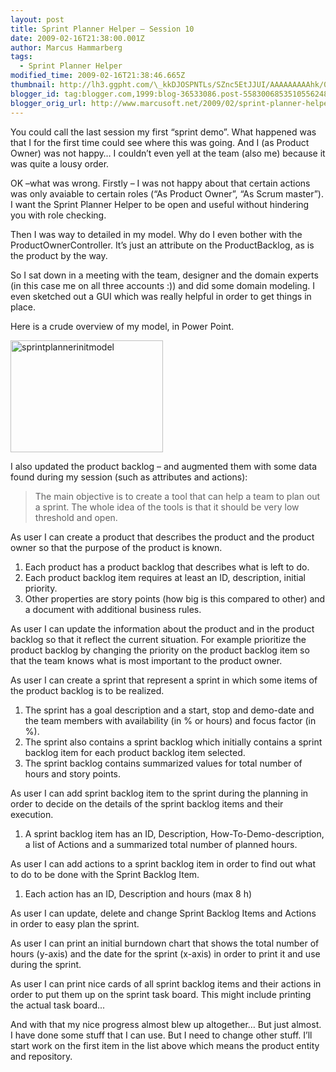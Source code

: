 ```yaml
---
layout: post
title: Sprint Planner Helper – Session 10
date: 2009-02-16T21:38:00.001Z
author: Marcus Hammarberg
tags:
  - Sprint Planner Helper
modified_time: 2009-02-16T21:38:46.665Z
thumbnail: http://lh3.ggpht.com/\_kkDJOSPNTLs/SZnc5EtJJUI/AAAAAAAAAhk/0-y3-n75kzI/s72-c/sprintplannerinitmodel_thumb%5B4%5D.jpg?imgmax=800
blogger_id: tag:blogger.com,1999:blog-36533086.post-5583006853510556248
blogger_orig_url: http://www.marcusoft.net/2009/02/sprint-planner-helper-session-10.html
---
```



You could call the last session my first “sprint demo”. What happened
was that I for the first time could see where this was going. And I (as
Product Owner) was not happy… I couldn’t even yell at the team (also me)
because it was quite a lousy order.

OK –what was wrong. Firstly – I was not happy about that certain actions
was only avaiable to certain roles (“As Product Owner”, “As Scrum
master”). I want the Sprint Planner Helper to be open and useful without
hindering you with role checking.

Then I was way to detailed in my model. Why do I even bother with the
ProductOwnerController. It’s just an attribute on the ProductBacklog, as
is the product by the way.

So I sat down in a meeting with the team, designer and the domain
experts (in this case me on all three accounts :)) and did some domain
modeling. I even sketched out a GUI which was really helpful in order to
get things in place.

Here is a crude overview of my model, in Power Point.

[<img
src="http://lh3.ggpht.com/_kkDJOSPNTLs/SZnc5EtJJUI/AAAAAAAAAhk/0-y3-n75kzI/sprintplannerinitmodel_thumb%5B4%5D.jpg?imgmax=800"
title="sprintplannerinitmodel"
style="border-right: 0px; border-top: 0px; display: inline; border-left: 0px; border-bottom: 0px"
data-border="0" width="244" height="179" alt="sprintplannerinitmodel" />](http://lh5.ggpht.com/_kkDJOSPNTLs/SZnc4jWhBzI/AAAAAAAAAhg/KUx5XFVwyLM/s1600-h/sprintplannerinitmodel%5B3%5D.jpg)

I also updated the product backlog – and augmented them with some data
found during my session (such as attributes and actions):

> The main objective is to create a tool that can help a team to plan
> out a sprint. The whole idea of the tools
> is that it should be very low threshold and open.

As user I can create a product that describes the product and the
product owner so that the purpose of the product is known.

1. Each product has a product backlog that describes what is left to
    do.
2. Each product backlog item requires at least an ID, description,
    initial priority.
3. Other properties are story points (how big is this compared to
    other) and a document with additional business rules.

As user I can update the information about the product and in the
product backlog so that it reflect the current situation. For example
prioritize the product backlog by changing the priority on the product
backlog item so that the team knows what is most important to the
product owner.

As user I can create a sprint that represent a sprint in which some
items of the product backlog is to be realized.

1. The sprint has a goal description and a start, stop and demo-date
    and the team members with availability (in % or hours) and focus
    factor (in %).
2. The sprint also contains a sprint backlog which initially contains a
    sprint backlog item for each product backlog item selected.
3. The sprint backlog contains summarized values for total number of
    hours and story points.

As user I can add sprint backlog item to the sprint during the planning
in order to decide on the details of the sprint backlog items and their
execution.

1. A sprint backlog item has an ID, Description,
    How-To-Demo-description, a list of Actions and a summarized total
    number of planned hours.

As user I can add actions to a sprint backlog item in order to find out
what to do to be done with the Sprint Backlog Item.

1. Each action has an ID, Description and hours (max 8 h)

As user I can update, delete and change Sprint Backlog Items and Actions
in order to easy plan the sprint.

As user I can print an initial burndown chart that shows the total
number of hours (y-axis) and the date for the sprint (x-axis) in order
to print it and use during the sprint.

As user I can print nice cards of all sprint backlog items and their
actions in order to put them up on the sprint task board. This might
include printing the actual task board...

And with that my nice progress almost blew up altogether… But just
almost. I have done some stuff that I can use. But I need to change
other stuff. I’ll start work on the first item in the list above which
means the product entity and repository.
